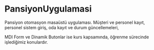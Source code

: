 # PansiyonUygulamasi

Pansiyon otomasyon masaüstü uygulaması. Müşteri ve personel kayıt, personel sistem giriş, oda kayıt ve durum güncellemeleri,

MDI Form ve Dinamik Butonlar ise kurs kapsamında, öğrenme sürecinde işlediğimiz konulardır.
